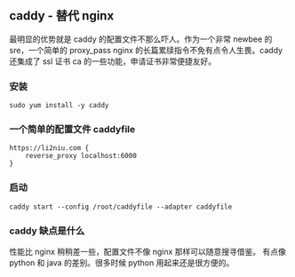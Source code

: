 ## caddy - 替代 nginx

最明显的优势就是 caddy 的配置文件不那么吓人。作为一个非常 newbee 的 sre，一个简单的 proxy_pass nginx 的长篇累牍指令不免有点令人生畏。caddy 还集成了 ssl 证书 ca 的一些功能，申请证书非常便捷友好。

### 安装

```
sudo yum install -y caddy

```

### 一个简单的配置文件 caddyfile

```
https://li2niu.com {
    reverse_proxy localhost:6000
}
```

### 启动

```
caddy start --config /root/caddyfile --adapter caddyfile
```

### caddy 缺点是什么

性能比 nginx 稍稍差一些，配置文件不像 nginx 那样可以随意搜寻借鉴。
有点像 python 和 java 的差别。很多时候 python 用起来还是很方便的。
